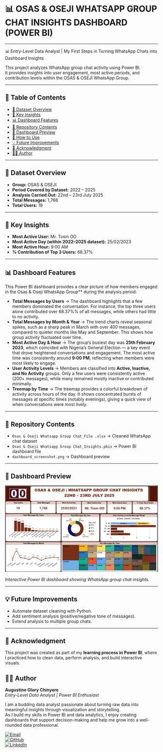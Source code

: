  # 📊 OSAS & OSEJI WHATSAPP GROUP CHAT INSIGHTS DASHBOARD (POWER BI)

 ---

📊 Entry-Level Data Analyst | My First Steps in Turning WhatsApp Chats into Dashboard Insights

This project analyzes WhatsApp group chat activity using Power BI.  
It provides insights into user engagement, most active periods, and contribution levels within the OSAS & OSEJI WhatsApp Group.
 

---

## 📑 Table of Contents
- [📅 Dataset Overview](#-dataset-overview)  
- [🔑 Key Insights](#-key-insights)  
- [📊 Dashboard Features](#-dashboard-features)  
- [📂 Repository Contents](#-repository-contents)  
- [📸 Dashboard Preview](#-dashboard-preview)  
- [🚀 How to Use](#-how-to-use)  
- [💡 Future Improvements](#-future-improvements)  
- [🙏 Acknowledgment](#-acknowledgment)  
- [👩‍💻 Author](#-author)  

---

## 📅 Dataset Overview
- **Group:** OSAS & OSEJI  
- **Period Covered by Dataset:** 2022 – 2025  
- **Analysis Carried Out:** 22nd – 23rd July 2025  
- **Total Messages:** 1,768  
- **Total Users:** 19  

---

## 🔑 Key Insights
- **Most Active User:** Mr. Tosin OO  
- **Most Active Day (within 2022–2025 dataset):** 25/02/2023  
- **Most Active Hour:** 9:00 AM  
- **% Contribution of Top 3 Users:** 68.37% 

---

## 📊 Dashboard Features
This Power BI dashboard provides a clear picture of how members engaged in the Osas & Oseji WhatsApp Group** during the analysis period:

- **Total Messages by Users** → The dashboard highlights that a few members dominated the conversation. For instance, the top three users alone contributed over 68.37%% of all messages, while others had little to no activity.  
- **Total Messages by Month & Year** → The trend charts reveal seasonal spikes, such as a sharp peak in March with over 400 messages, compared to quieter months like May and September. This shows how group activity fluctuated over time.  
- **Most Active Day & Hour** → The group’s busiest day was **25th February 2023**, which coincided with Nigeria’s General Election — a key event that drove heightened conversations and engagement. The most active time was consistently around **9:00 PM**, reflecting when     members were most likely to engage.
- **User Activity Levels** → Members are classified into **Active, Inactive, and No Activity** groups. Only a few users were consistently active (200+ messages), while many remained mostly inactive or contributed minimally.  
- **Treemap by Time** → The treemap provides a colorful breakdown of activity across hours of the day. It shows concentrated bursts of messages at specific times (notably evenings), giving a quick view of when conversations were most lively.  
  
---

## 📂 Repository Contents
- `Osas & Oseji Whatsapp Group Chat_File .xlsx` → Cleaned WhatsApp chat dataset  
- `Osas & Oseji Whatsapp Group Chat_Insights.pbix` → Power BI dashboard file  
- `dashboard_screenshot.png` → Dashboard preview  

---

## 📸 Dashboard Preview
![Dashboard Preview](dashboard_screenshot.jpeg)

*Interactive Power BI dashboard showing WhatsApp group chat insights.*

---

## 💡 Future Improvements
- Automate dataset cleaning with Python.  
- Add sentiment analysis (positive/negative tone of messages).  
- Extend analysis to multiple group chats.  

---

## 🙏 Acknowledgment
This project was created as part of my **learning process in Power BI**, where I practiced how to clean data, perform analysis, and build interactive visuals.  

## 👩‍💻 Author
**Augustine Glory Chinyere**  
_Entry-Level Data Analyst | Power BI Enthusiast_  

I am a budding data analyst passionate about turning raw data into meaningful insights through visualization and storytelling.  
As I build my skills in Power BI and data analytics, I enjoy creating dashboards that support decision-making and help me grow into a well-rounded data professional.  

[![Email](https://img.shields.io/badge/Email-D14836?style=for-the-badge&logo=gmail&logoColor=white)](mailto:glorealaustine@gmail.com)  
[![GitHub](https://img.shields.io/badge/GitHub-100000?style=for-the-badge&logo=github&logoColor=white)](https://github.com/GlorealAustine)  
[![LinkedIn](https://img.shields.io/badge/LinkedIn-0A66C2?style=for-the-badge&logo=linkedin&logoColor=white)](https://www.linkedin.com/in/glory-chinyere-augustine)  

